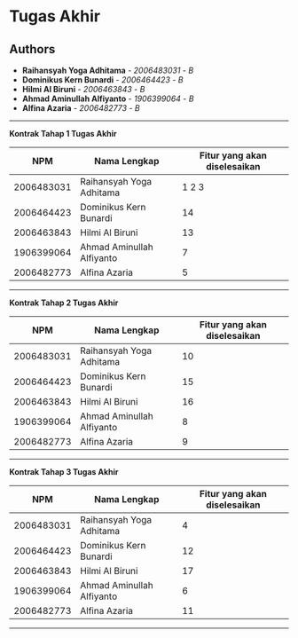 # Tugas Akhir
## Authors
* **Raihansyah Yoga Adhitama** - *2006483031* - *B*
* **Dominikus Kern Bunardi** - *2006464423* - *B*
* **Hilmi Al Biruni** - *2006463843* - *B*
* **Ahmad Aminullah Alfiyanto** - *1906399064* - *B*
* **Alfina Azaria** - *2006482773* - *B*

---
**Kontrak Tahap 1 Tugas Akhir**

| NPM | Nama Lengkap | Fitur yang akan diselesaikan  |
| ----------| --- | ---------- | 
| 2006483031 | Raihansyah Yoga Adhitama | 1 2 3 |
| 2006464423 | Dominikus Kern Bunardi  | 14 |
| 2006463843| Hilmi Al Biruni | 13 |
| 1906399064 | Ahmad Aminullah Alfiyanto | 7 |
| 2006482773 | Alfina Azaria | 5 |

---
**Kontrak Tahap 2 Tugas Akhir**

| NPM | Nama Lengkap | Fitur yang akan diselesaikan  |
| ----------| --- | ---------- | 
| 2006483031 | Raihansyah Yoga Adhitama | 10 |
| 2006464423 | Dominikus Kern Bunardi  | 15 |
| 2006463843| Hilmi Al Biruni | 16 |
| 1906399064 | Ahmad Aminullah Alfiyanto | 8 |
| 2006482773 | Alfina Azaria | 9 |

---
**Kontrak Tahap 3 Tugas Akhir**

| NPM | Nama Lengkap | Fitur yang akan diselesaikan  |
| ----------| --- | ---------- | 
| 2006483031 | Raihansyah Yoga Adhitama | 4 |
| 2006464423 | Dominikus Kern Bunardi  | 12 |
| 2006463843| Hilmi Al Biruni | 17 |
| 1906399064 | Ahmad Aminullah Alfiyanto | 6 |
| 2006482773 | Alfina Azaria | 11 |
---
